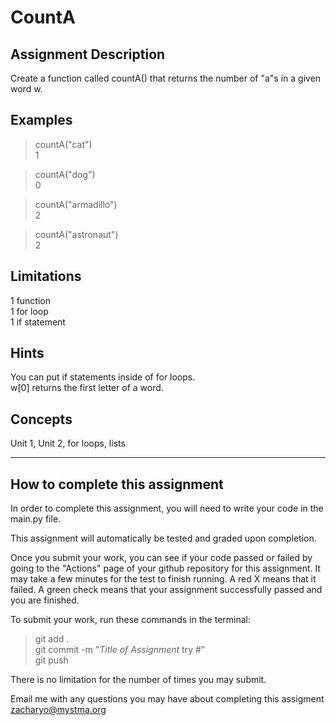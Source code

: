 # **CountA**  

## **Assignment Description**  
Create a function called countA() that returns the number of "a"s in a given word w.

## **Examples**  
>countA("cat")  
1  

>countA("dog")  
0  

>countA("armadillo")  
2  

>countA("astronaut")  
2  

## **Limitations**  
1 function  
1 for loop  
1 if statement  

## **Hints**  
You can put if statements inside of for loops.  
w[0] returns the first letter of a word.


## **Concepts**  
Unit 1, Unit 2, for loops, lists  

---

## **How to complete this assignment**
In order to complete this assignment, you will need to write your code in the main.py file.

This assignment will automatically be tested and graded upon completion.

Once you submit your work, you can see if your code passed or failed by going to the "Actions" page of your github repository for this assignment. It may take a few minutes for the test to finish running. A red X means that it failed. A green check means that your assignment successfully passed and you are finished.

To submit your work, run these commands in the terminal: 
>git add .  
git commit -m "*Title of Assignment* try #"  
git push  

There is no limitation for the number of times you may submit.

Email me with any questions you may have about completing this assigment  
zacharyo@mystma.org
